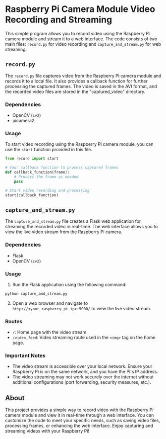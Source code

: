 # Raspberry Pi Camera Module Video Recording and Streaming

This simple program allows you to record video using the Raspberry Pi camera module and stream it to a web interface. The code consists of two main files: `record.py` for video recording and `capture_and_stream.py` for web streaming.

## `record.py`

The `record.py` file captures video from the Raspberry Pi camera module and records it to a local file. It also provides a callback function for further processing the captured frames. The video is saved in the AVI format, and the recorded video files are stored in the "captured_video" directory.

### Dependencies
- OpenCV (`cv2`)
- picamera2

### Usage

To start video recording using the Raspberry Pi camera module, you can use the `start` function provided in this file.

```python
from record import start

# Your callback function to process captured frames
def callback_function(frame):
    # Process the frame as needed
    pass

# Start video recording and processing
start(callback_function)
```

## `capture_and_stream.py`

The `capture_and_stream.py` file creates a Flask web application for streaming the recorded video in real-time. The web interface allows you to view the live video stream from the Raspberry Pi camera.

### Dependencies
- Flask
- OpenCV (`cv2`)

### Usage

1. Run the Flask application using the following command:

```bash
python capture_and_stream.py
```

2. Open a web browser and navigate to `http://<your_raspberry_pi_ip>:5000/` to view the live video stream.

### Routes
- `/`: Home page with the video stream.
- `/video_feed`: Video streaming route used in the `<img>` tag on the home page.

### Important Notes
- The video stream is accessible over your local network. Ensure your Raspberry Pi is on the same network, and you have the Pi's IP address.
- The video streaming may not work securely over the internet without additional configurations (port forwarding, security measures, etc.).

## About

This project provides a simple way to record video with the Raspberry Pi camera module and view it in real-time through a web interface. You can customize the code to meet your specific needs, such as saving video files, processing frames, or enhancing the web interface. Enjoy capturing and streaming videos with your Raspberry Pi!